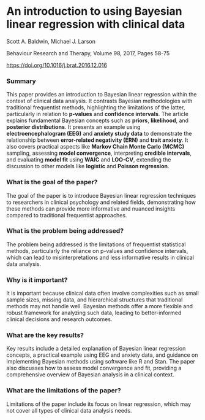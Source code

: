 # An introduction to using Bayesian linear regression with clinical data
Scott A. Baldwin, Michael J. Larson

Behaviour Research and Therapy, Volume 98, 2017, Pages 58-75

https://doi.org/10.1016/j.brat.2016.12.016

### Summary
This paper provides an introduction to Bayesian linear regression within the context of clinical data analysis. It contrasts Bayesian methodologies with traditional frequentist methods, highlighting the limitations of the latter, particularly in relation to **p-values** and **confidence intervals**. The article explains fundamental Bayesian concepts such as **priors**, **likelihood**, and **posterior distributions**. It presents an example using **electroencephalogram (EEG)** and **anxiety study data** to demonstrate the relationship between **error-related negativity (ERN)** and **trait anxiety**. It also covers practical aspects like **Markov Chain Monte Carlo (MCMC)** sampling, assessing **model convergence**, interpreting **credible intervals**, and evaluating **model fit** using **WAIC** and **LOO-CV**, extending the discussion to other models like **logistic** and **Poisson regression**.

### What is the goal of the paper?
The goal of the paper is to introduce Bayesian linear regression techniques to researchers in clinical psychology and related fields, demonstrating how these methods can provide more informative and nuanced insights compared to traditional frequentist approaches.

### What is the problem being addressed?
The problem being addressed is the limitations of frequentist statistical methods, particularly the reliance on p-values and confidence intervals, which can lead to misinterpretations and less informative results in clinical data analysis.
### Why is it important?
It is important because clinical data often involve complexities such as small sample sizes, missing data, and hierarchical structures that traditional methods may not handle well. Bayesian methods offer a more flexible and robust framework for analyzing such data, leading to better-informed clinical decisions and research outcomes.
### What are the key results?
Key results include a detailed explanation of Bayesian linear regression concepts, a practical example using EEG and anxiety data, and guidance on implementing Bayesian methods using software like R and Stan. The paper also discusses how to assess model convergence and fit, providing a comprehensive overview of Bayesian analysis in a clinical context.
### What are the limitations of the paper?
Limitations of the paper include its focus on linear regression, which may not cover all types of clinical data analysis needs. 


